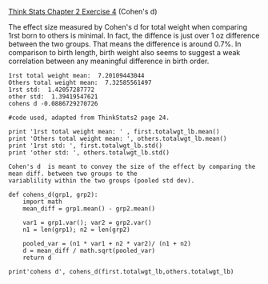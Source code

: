 [Think Stats Chapter 2 Exercise 4](http://greenteapress.com/thinkstats2/html/thinkstats2003.html#toc24) (Cohen's d)

The effect size measured by Cohen's d for total weight when comparing 1rst born to others is minimal.  In fact, the diffence is just over 1 oz difference between the two groups.  That means the difference is around 0.7%. In comparison to birth length, birth weight also seems to suggest a weak correlation between any meaningful difference in birth order.



```
1rst total weight mean:  7.20109443044
Others total weight mean:  7.32585561497
1rst std:  1.42057287772
other std:  1.39419547621
cohens d -0.0886729270726
```

```
#code used, adapted from ThinkStats2 page 24.

print '1rst total weight mean: ' , first.totalwgt_lb.mean()
print 'Others total weight mean: ', others.totalwgt_lb.mean()
print '1rst std: ', first.totalwgt_lb.std()
print 'other std: ', others.totalwgt_lb.std()

Cohen's d  is meant to convey the size of the effect by comparing the mean diff. between two groups to the
variablility within the two groups (pooled std dev).  

def cohens_d(grp1, grp2):
    import math
    mean_diff = grp1.mean() - grp2.mean()
    
    var1 = grp1.var(); var2 = grp2.var()
    n1 = len(grp1); n2 = len(grp2)
    
    pooled_var = (n1 * var1 + n2 * var2)/ (n1 + n2)
    d = mean_diff / math.sqrt(pooled_var)
    return d

print'cohens d', cohens_d(first.totalwgt_lb,others.totalwgt_lb)
```
